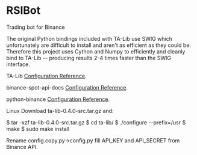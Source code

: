 # RSIBot
Trading bot for Binance

The original Python bindings included with TA-Lib use SWIG which unfortunately are difficult to install and aren't as efficient as they could be. Therefore this project uses Cython and Numpy to efficiently and cleanly bind to TA-Lib -- producing results 2-4 times faster than the SWIG interface.

TA-Lib [Configuration Reference](https://github.com/mrjbq7/ta-lib#dependencies).

binance-spot-api-docs [Configuration Reference](https://github.com/binance-exchange/binance-official-api-docs).

python-binance [Configuration Reference](https://python-binance.readthedocs.io/en/latest/account.html).

Linux
Download ta-lib-0.4.0-src.tar.gz and:

$ tar -xzf ta-lib-0.4.0-src.tar.gz
$ cd ta-lib/
$ ./configure --prefix=/usr
$ make
$ sudo make install

Rename config.copy.py->config.py
fill API_KEY and API_SECRET from Binance API.